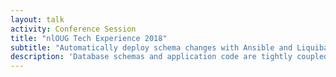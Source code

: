 ```yaml
---
layout: talk
activity: Conference Session
title: "nlOUG Tech Experience 2018"
subtitle: "Automatically deploy schema changes with Ansible and Liquibase"
description: 'Database schemas and application code are tightly coupled together, but often maintained and deployed separately. The opensource project Liquibase helps you manage your schema changes by writing simple JSON or YAML documents. Liquibase makes it easy to deploy to different flavors of databases and roll changes back and forward. Ansible is an opensource automation tool, that enables you to define and run tasks on a set of remote targets. Like Liquibase changelogs, Ansible playbooks are JSON or YAML documents. Both two tools together enable you to effectively version control your database schema changes and deploy them to multiple hosts at the same time. Agile and DevOps working hand in hand. This talk introduces Liquibase and ansible and demonstrates how to use them together. My session will follow this agenda: • Introduction to Liquibase. • Ansible - a short overview • YAML & JSON: two related file formats • Define changes in Liquibase • Deploy changes with Ansible • Caveats and workarounds All sources and examples will be available for download. This presentation includes live demos.'
---
```


